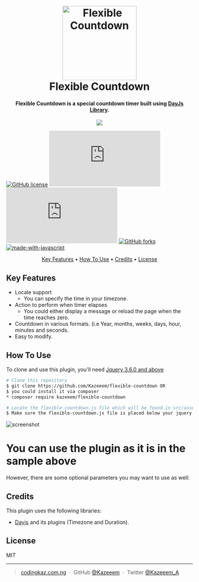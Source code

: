 <h1 align="center">
  <br>
  <a href="https://codingkaz.com.ng"><img src="https://codingkaz.com.ng/images/countdown.gif" alt="Flexible Countdown" width="200"></a>
  <br>
  Flexible Countdown
  <br>
</h1>

<h4 align="center">Flexible Countdown is a special countdown timer built using <a href="https://day.js.org/" target="_blank">DayJs Library</a>.</h4>

<p align="center">
  <a href="https://img.shields.io/github/v/release/Kazeeem/flexible-countdown?label=Latest%20Release">
    <img src="https://img.shields.io/github/v/release/Kazeeem/flexible-countdown?label=Latest%20Release"
    Latest Release
  </a>
</p>
  
  [![GitHub license](https://img.shields.io/github/license/Kazeeem/StrapDown.js.svg)](https://github.com/Kazeeem/StrapDown.js/blob/master/LICENSE)
  [![GitHub commits](https://badgen.net/github/commits/Kazeeem/Strapdown.js)](https://GitHub.com/Kazeeem/StrapDown.js/commit/)
  [![GitHub latest commit](https://badgen.net/github/last-commit/Kazeeem/Strapdown.js)](https://GitHub.com/Kazeeem/StrapDown.js/commit/)
  [![GitHub forks](https://badgen.net/github/forks/Kazeeem/Strapdown.js/)](https://GitHub.com/Kazeeem/StrapDown.js/network/)
  [![made-with-javascript](https://img.shields.io/badge/Made%20with-JavaScript-1f425f.svg)](https://www.javascript.com)
  
 <p align="center">
  <a href="#key-features">Key Features</a> •
  <a href="#how-to-use">How To Use</a> •
  <a href="#credits">Credits</a> •
  <a href="#license">License</a>
</p>

## Key Features
* Locale support
  - You can specify the time in your timezone.
* Action to perform when timer elapses
  - You could either display a message or reload the page when the time reaches zero.
* Countdown in various formats. (i.e Year, months, weeks, days, hour, minutes and seconds.
* Easy to modify.

## How To Use
To clone and use this plugin, you'll need [Jquery 3.6.0 and above](https://cdnjs.cloudflare.com/ajax/libs/jquery/3.6.0/jquery.min.js)

```bash
# Clone this repository
$ git clone https://github.com/Kazeeem/flexible-countdown OR 
$ you could install it via composer 
* composer require kazeeem/flexible-countdown

# Locate the flexible-countdown.js file which will be found in src/assets/js
$ Make sure the flexible-countdown.js file is placed below your jquery.
```

![screenshot](https://codingkaz.com.ng/images/carbon.png)
# You can use the plugin as it is in the sample above
However, there are some optional parameters you may want to use as well:


## Credits
This plugin uses the following libraries:
- [Dayjs](https://day.js.org/) and its plugins (Timezone and Duration).

## License

MIT

---

> [codingkaz.com.ng](https://codingkaz.com.ng) &nbsp;&middot;&nbsp;
> GitHub [@Kazeeem](https://github.com/Kazeeem) &nbsp;&middot;&nbsp;
> Twitter [@Kazeeem_A](https://twitter.com/Kazeeem_A)
